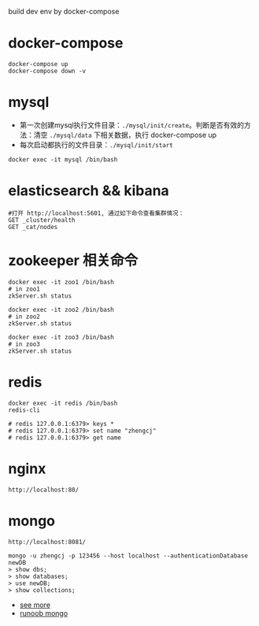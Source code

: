 build dev env by docker-compose

# docker-compose
```
docker-compose up
docker-compose down -v
```

# mysql 
+ 第一次创建mysql执行文件目录：`./mysql/init/create`。判断是否有效的方法：清空 `./mysql/data` 下相关数据，执行 docker-compose up
+ 每次启动都执行的文件目录：`./mysql/init/start`
 
```
docker exec -it mysql /bin/bash
```
# elasticsearch && kibana
```
#打开 http://localhost:5601, 通过如下命令查看集群情况：
GET _cluster/health
GET _cat/nodes
```

# zookeeper 相关命令
```
docker exec -it zoo1 /bin/bash
# in zoo1
zkServer.sh status

docker exec -it zoo2 /bin/bash
# in zoo2
zkServer.sh status

docker exec -it zoo3 /bin/bash
# in zoo3
zkServer.sh status
```

# redis
```
docker exec -it redis /bin/bash
redis-cli

# redis 127.0.0.1:6379> keys *
# redis 127.0.0.1:6379> set name "zhengcj"
# redis 127.0.0.1:6379> get name

```

# nginx
```
http://localhost:80/
```

# mongo
```
http://localhost:8081/

mongo -u zhengcj -p 123456 --host localhost --authenticationDatabase newDB
> show dbs;
> show databases;
> use newDB;
> show collections;
```
+ [see more](https://blog.csdn.net/u011104991/article/details/81735960)
+ [runoob mongo](https://www.runoob.com/mongodb/)








